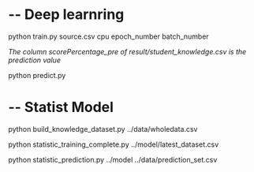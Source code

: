 # -- Deep learnring
python train.py source.csv cpu epoch_number batch_number

*The column scorePercentage_pre of result/student_knowledge.csv is the prediction value*

python predict.py 

# -- Statist Model

python build_knowledge_dataset.py ../data/wholedata.csv

python statistic_training_complete.py ../model/latest_dataset.csv

python statistic_prediction.py ../model ../data/prediction_set.csv